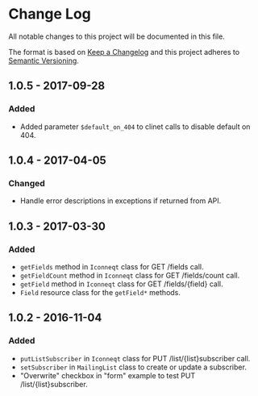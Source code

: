 # Change Log
All notable changes to this project will be documented in this file.

The format is based on [Keep a Changelog](http://keepachangelog.com/) 
and this project adheres to [Semantic Versioning](http://semver.org/).

## 1.0.5 - 2017-09-28
### Added
-	Added parameter `$default_on_404` to clinet calls to disable default on 404.

## 1.0.4 - 2017-04-05
### Changed
-	Handle error descriptions in exceptions if returned from API.

## 1.0.3 - 2017-03-30
### Added
-	`getFields` method in `Iconneqt` class for GET /fields call.
-	`getFieldCount` method in `Iconneqt` class for GET /fields/count call.
-	`getField` method in `Iconneqt` class for GET /fields/{field} call.
-	`Field` resource class for the `getField*` methods.

## 1.0.2 - 2016-11-04
### Added
-	`putListSubscriber` in `Iconneqt` class for PUT /list/{list}subscriber call.
-	`setSubscriber` in `MailingList` class to create or update a subscriber.
-	"Overwrite" checkbox in "form" example to test PUT /list/{list}subscriber.